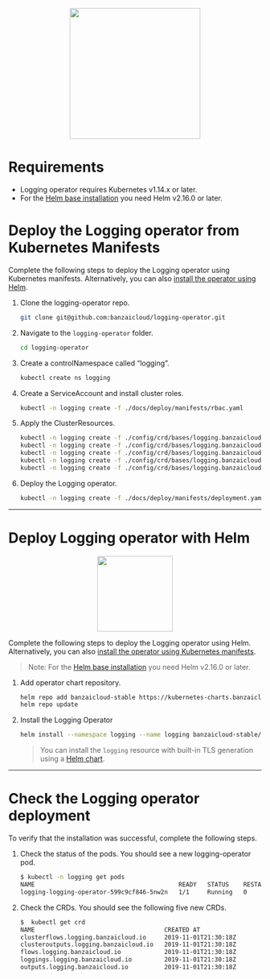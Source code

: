 <p align="center"><img src="../img/lo.svg" width="260"></p>
<p align="center">

# Requirements

- Logging operator requires Kubernetes v1.14.x or later.
- For the [Helm base installation](#deploy-logging-operator-with-helm) you need Helm v2.16.0 or later.

# Deploy the Logging operator from Kubernetes Manifests

Complete the following steps to deploy the Logging operator using Kubernetes manifests. Alternatively, you can also [install the operator using Helm](#deploy-logging-operator-with-helm).

1. Clone the logging-operator repo.
    ```bash
    git clone git@github.com:banzaicloud/logging-operator.git
    ```
1. Navigate to the `logging-operator` folder.
    ```bash
    cd logging-operator
    ```
1. Create a controlNamespace called “logging”.
    ```bash
    kubectl create ns logging
    ```
1. Create a ServiceAccount and install cluster roles.
    ```bash
    kubectl -n logging create -f ./docs/deploy/manifests/rbac.yaml
    ```
1. Apply the ClusterResources.
    ```bash
    kubectl -n logging create -f ./config/crd/bases/logging.banzaicloud.io_clusterflows.yaml
    kubectl -n logging create -f ./config/crd/bases/logging.banzaicloud.io_clusteroutputs.yaml
    kubectl -n logging create -f ./config/crd/bases/logging.banzaicloud.io_flows.yaml
    kubectl -n logging create -f ./config/crd/bases/logging.banzaicloud.io_loggings.yaml
    kubectl -n logging create -f ./config/crd/bases/logging.banzaicloud.io_outputs.yaml
    ```
1. Deploy the Logging operator.
    ```bash
    kubectl -n logging create -f ./docs/deploy/manifests/deployment.yaml
    ```
---

# Deploy Logging operator with Helm

<p align="center"><img src="../img/helm.svg" width="150"></p>
<p align="center">

Complete the following steps to deploy the Logging operator using Helm. Alternatively, you can also [install the operator using Kubernetes manifests](./Readme.md).
> Note: For the [Helm base installation](#deploy-logging-operator-with-helm) you need Helm v2.16.0 or later.

1. Add operator chart repository.
    ```bash
    helm repo add banzaicloud-stable https://kubernetes-charts.banzaicloud.com
    helm repo update
    ```
2. Install the Logging Operator
    ```bash
    helm install --namespace logging --name logging banzaicloud-stable/logging-operator
    ```
    > You can install the `logging` resource with built-in TLS generation using a [Helm chart](/charts/logging-operator-logging).

---

# Check the Logging operator deployment

To verify that the installation was successful, complete the following steps.

1. Check the status of the pods. You should see a new logging-operator pod.
    ```bash
    $ kubectl -n logging get pods
    NAME                                        READY   STATUS    RESTARTS   AGE
    logging-logging-operator-599c9cf846-5nw2n   1/1     Running   0          52s
    ```
1. Check the CRDs. You should see the following five new CRDs.
    ```bash
    $  kubectl get crd
    NAME                                    CREATED AT
    clusterflows.logging.banzaicloud.io     2019-11-01T21:30:18Z
    clusteroutputs.logging.banzaicloud.io   2019-11-01T21:30:18Z
    flows.logging.banzaicloud.io            2019-11-01T21:30:18Z
    loggings.logging.banzaicloud.io         2019-11-01T21:30:18Z
    outputs.logging.banzaicloud.io          2019-11-01T21:30:18Z
    ```